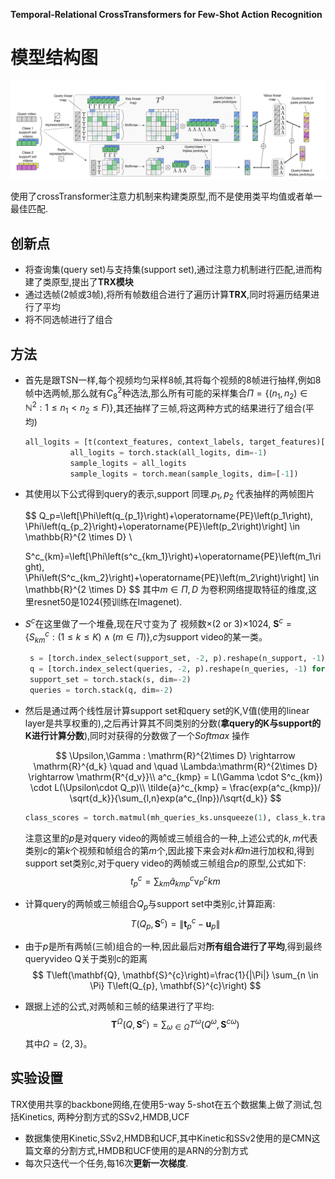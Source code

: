 <link rel="stylesheet" href="custom.css">

**Temporal-Relational CrossTransformers for Few-Shot Action Recognition**

# 模型结构图

![\<img alt="" data-attachment-key="PGBUM4ZJ" width="1581" height="495" src="attachments/PGBUM4ZJ.png" ztype="zimage">](attachments/PGBUM4ZJ.png)

使用了crossTransformer注意力机制来构建类原型,而不是使用类平均值或者单一最佳匹配.

## 创新点

*   将查询集(query set)与支持集(support set),通过注意力机制进行匹配,进而构建了类原型,提出了**TRX模块**
*   通过选帧(2帧或3帧),将所有帧数组合进行了遍历计算**TRX**,同时将遍历结果进行了平均
*   将不同选帧进行了组合

## 方法

* 首先是跟TSN一样,每个视频均匀采样8帧,其将每个视频的8帧进行抽样,例如8帧中选两帧,那么就有$C^{2}_8$种选法,那么所有可能的采样集合$\left.\Pi=\left\{\left(n_1, n_2\right) \in \mathbb{N}^2: 1 \leq n_1<n_2 \leq F\right)\right\}$,其还抽样了三帧,将这两种方式的结果进行了组合(平均)

  ```python
  all_logits = [t(context_features, context_labels, target_features)['logits'] for t in self.transformers]
            all_logits = torch.stack(all_logits, dim=-1)
            sample_logits = all_logits 
            sample_logits = torch.mean(sample_logits, dim=[-1])
  ```

* 其使用以下公式得到query的表示,support 同理.$p_1,p_2$ 代表抽样的两帧图片

    $$
    Q_p=\left[\Phi\left(q_{p_1}\right)+\operatorname{PE}\left(p_1\right), \Phi\left(q_{p_2}\right)+\operatorname{PE}\left(p_2\right)\right] \in \mathbb{R}^{2 \times D} \\
    
    S^c_{km}=\left[\Phi\left(s^c_{km_1}\right)+\operatorname{PE}\left(m_1\right), \Phi\left(S^c_{km_2}\right)+\operatorname{PE}\left(m_2\right)\right] \in \mathbb{R}^{2 \times D}
    $$
    其中$m \in \Pi$$,D$ 为卷积网络提取特征的维度,这里resnet50是1024(预训练在Imagenet).

* $S^c$在这里做了一个堆叠,现在尺寸变为了 视频数$\times$(2 or 3)$\times$1024, $\mathbf{S}^{c}=\left\{S_{k m}^{c}:(1 \leq k \leq K) \wedge(m \in \Pi)\right\}$,$c$为support video的某一类。

  ```python
   s = [torch.index_select(support_set, -2, p).reshape(n_support, -1) for p in self.tuples]
   q = [torch.index_select(queries, -2, p).reshape(n_queries, -1) for p in self.tuples]#tuple为采样两帧的组合,格式为tensor([0,1])
   support_set = torch.stack(s, dim=-2)
   queries = torch.stack(q, dim=-2)
  ```

* 然后是通过两个线性层计算support set和query set的K,V值(使用的linear layer是共享权重的),之后再计算其不同类别的分数(**拿query的K与support的K进行计算分数**),同时对获得的分数做了一个$Softmax$ 操作

  $$
  \Upsilon,\Gamma : \mathrm{R}^{2\times D} \rightarrow \mathrm{R}^{d_k} \quad and \quad \Lambda:\mathrm{R}^{2\times D} \rightarrow \mathrm{R^{d_v}}\\
  a^c_{kmp} = L(\Gamma \cdot S^c_{km}) \cdot L(\Upsilon\cdot Q_p)\\
  \tilde{a}^c_{kmp} = \frac{exp(a^c_{kmp})/ \sqrt{d_k}}{\sum_{l,n}exp(a^c_{lnp})/\sqrt{d_k}}
  $$

  ```python
  class_scores = torch.matmul(mh_queries_ks.unsqueeze(1), class_k.transpose(-2,-1)) / math.sqrt(self.args.trans_linear_out_dim)
  ```

  注意这里的$p$是对query video的两帧或三帧组合的一种,上述公式的$k,m$代表类别$c$的第$k$个视频和帧组合的第$m$个,因此接下来会对$k和m$进行加权和,得到support set类别$c$,对于query video的两帧或三帧组合$p$的原型,公式如下:
  $$
  t^c_p = \sum_{km}\tilde{a}^c_{kmp}\mathrm{v}^c_P{km}
  $$

* 计算query的两帧或三帧组合$Q_p$与support set中类别$c$,计算距离:
    $$
    T\left(Q_{p}, \mathbf{S}^{c}\right)=\left\|\mathbf{t}_{p}^{c}-\mathbf{u}_{p}\right\|
    $$

*   由于$p$是所有两帧(三帧)组合的一种,因此最后对**所有组合进行了平均**,得到最终queryvideo Q关于类别c的距离
    $$
    T\left(\mathbf{Q}, \mathbf{S}^{c}\right)=\frac{1}{|\Pi|} \sum_{n \in \Pi} T\left(Q_{p}, \mathbf{S}^{c}\right)
    $$

- 跟据上述的公式,对两帧和三帧的结果进行了平均:
  $$
  \mathbf{T}^\Omega\left(Q, \mathbf{S}^{c}\right)= \sum_{\omega \in \Omega} T^\omega\left(Q^\omega, \mathbf{S}^{c\omega}\right)
  $$
  其中$\Omega = \{2,3\}$。 

## 实验设置

TRX使用共享的backbone网络,在使用5-way 5-shot在五个数据集上做了测试,包括Kinetics, 两种分割方式的SSv2,HMDB,UCF

*   数据集使用Kinetic,SSv2,HMDB和UCF,其中Kinetic和SSv2使用的是CMN这篇文章的分割方式,HMDB和UCF使用的是ARN的分割方式
*   每次只迭代一个任务,每16次**更新一次梯度**.
